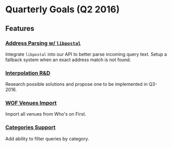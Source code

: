 # Quarterly Goals (Q2 2016)

## Features

### [Address Parsing w/ `libpostal`](/milestones/libpostal_integration/)
Integrate `libpostal` into our API to better parse incoming query text. Setup a fallback system when an exact address match is not found.

### [Interpolation R&D](/milestones/interpolation/design_doc)
Research possible solutions and propose one to be implemented in Q3-2016.

### [WOF Venues Import](/milestones/wof_venues_import/)
Import all venues from Who's on First.

### [Categories Support](/milestones/categories/)
Add ability to filter queries by category.